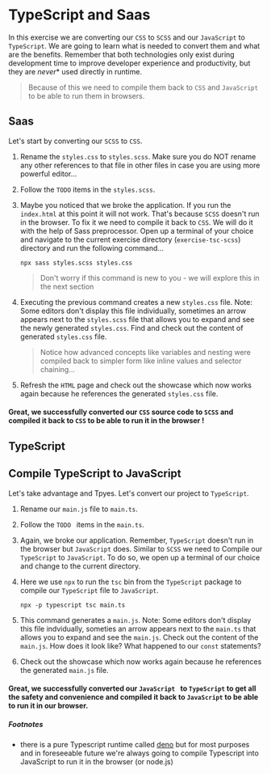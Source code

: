# TypeScript and Saas

In this exercise we are converting our `CSS` to `SCSS` and our `JavaScript` to  `TypeScript`. 
We are going to learn what is needed to convert them and what are the benefits. 
Remember that both technologies only exist during development time to improve developer 
experience and productivity, but they are *never** used directly in runtime. 

> Because of this we need to compile them back to `CSS` and `JavaScript` to be able to run them in browsers.

## Saas

Let's start by converting our `SCSS` to `CSS`.

1. Rename the `styles.css` to `styles.scss`. 
   Make sure you do NOT rename any other references to that file in other files 
   in case you are using more powerful editor...

2. Follow the `TODO` items in the `styles.scss`.

3. Maybe you noticed that we broke the application.
   If you run the `index.html` at this point it will not work. 
   That's because `SCSS` doesn't run in the browser. 
   To fix it we need to compile it back to `CSS`. 
   We will do it with the help of Sass preprocessor.
   Open up a terminal of your choice and navigate to the current exercise directory (`exercise-tsc-scss`) 
   directory and run the following command...

   ```
   npx sass styles.scss styles.css
   ```

   > Don't worry if this command is new to you - we will explore this in the next section

4. Executing the previous command creates a new `styles.css` file. 
   Note: Some editors don't display this file individually, sometimes an arrow appears next to the 
   `styles.scss` file that allows you to expand and see the newly generated `styles.css`.
   Find and check out the content of generated `styles.css` file.
   
   > Notice how advanced concepts like variables and nesting were compiled back to simpler form
   like inline values and selector chaining...

5. Refresh the `HTML` page and check out the showcase which now works again because he references the generated `styles.css` file. 

#### Great, we successfully converted our `CSS` source code to `SCSS` and compiled it back to `CSS` to be able to run it in the browser !



## TypeScript

## Compile TypeScript to JavaScript

Let's take advantage and Tpyes. Let's convert our project to `TypeScript`.

1. Rename our `main.js` file to `main.ts`.

2. Follow the `TODO ` items in the `main.ts`.

3. Again, we broke our application. Remember, `TypeScript` doesn't run in the browser but `JavaScript` does. Similar to `SCSS` we need to Compile our `TypeScript` to `JavaScript`. To do so, we open up a terminal of our choice and change to the current directory.

4. Here we use `npx` to run the `tsc` bin from the `TypeScript` package to compile our `TypeScript` file to `JavaScript`. 

   ```
   npx -p typescript tsc main.ts
   ```

5. This command generates a `main.js`. Note: Some editors don't display this file indvidually, someties an arrow appears next to the `main.ts` that allows you to expand and see the `main.js`. Check out the content of the `main.js`. How does it look like? What happened to our `const` statements?

6. Check out the showcase which now works again because he references the generated `main.js` file. 

   

#### Great, we successfully converted our `JavaScript ` to `TypeScript` to get all the safety and convenience and compiled it back to `JavaScript` to be able to run it in our browser.




##### Footnotes

  * there is a pure Typescript runtime called [deno](https://deno.land/) but for most purposes and in foreseeable 
    future we're always going to compile Typescript into JavaScript to run it in the browser (or node.js)
